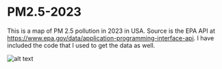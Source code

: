 # PM2.5-2023

This is a map of PM 2.5 pollution in 2023 in USA. Source is the EPA API at https://www.epa.gov/data/application-programming-interface-api. I have included the code that I used to get the data as well.

![alt text](https://github.com/jazzylazzy/PM2.5-2023/pollution2023.png?raw=true)

